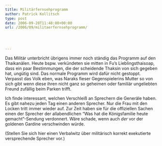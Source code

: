 ```yaml
---
title: Militärfernsehprogramm
author: Patrick Kollitsch
type: post
date: 2006-09-28T11:48:00+00:00
url: /2006/09/militaerfernsehprogramm/




---
```

Das Milit&auml;r unterbricht &uuml;brigens immer noch st&auml;ndig das Programm auf den Thaikan&auml;len. Heute bspw. verk&uuml;ndeten sie mitten in Fu&#8217;s Lieblingsthaisoap, dass ein paar Bestimmungen, die der scheidende Thaksin von sich gegeben hat, ung&uuml;tig sind. Das normale Programm wird daf&uuml;r nicht gestoppt. Verpasst das Volk eben, was Naraks fieser Gegenspielerins Mutter so von sich gibt wenn diese ihren nicht ganz so geheimen oder famili&auml;r ungeliebten Freund zuf&auml;llig beim Parken trifft.

Ich finde interessant, welchen Verschlei&szlig; an Sprechern die Gener&auml;le haben. Es gibt nahezu jeden Tag einen anderen Sprecher. Nur die Frau mit den Locken tritt immer wieder auf. Zur Zeit haben sie f&uuml;r die offiziellen Sachen einen der Sprecher der allabendlichen &#8220;Was hat die K&ouml;nigsfamilie heute gemacht&#8221;-Sendung verdonnert. W&auml;re schade, wenn auch _der_ vor der goldenen Gardine verschwinden w&uuml;rde. 

(Stellen Sie sich hier einen Verbalwitz &uuml;ber milit&auml;risch korrekt exekutierte versprechende Sprecher vor.)